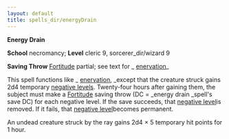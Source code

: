 ```yaml
---
layout: default
title: spells_dir/energyDrain
---
```

 **Energy Drain**

**School** necromancy; **Level** cleric 9, sorcerer_dir/wizard 9

**Saving Throw** [Fortitude](../../combat#_fortitude) partial; see text for _ [enervation](../enervation#_enervation)_

This spell functions like _ [enervation](../enervation#_enervation), _except that the creature struck gains 2d4 temporary [negative levels](../../glossary#_energy-drain-and-negative-levels). Twenty-four hours after gaining them, the subject must make a [Fortitude](../../combat#_fortitude) saving throw (DC = _energy drain _spell's save DC) for each negative level. If the save succeeds, that [negative level](../../glossary#_energy-drain-and-negative-levels)is removed. If it fails, that [negative level](../../glossary#_energy-drain-and-negative-levels)becomes permanent.

An undead creature struck by the ray gains 2d4 × 5 temporary hit points for 1 hour.

